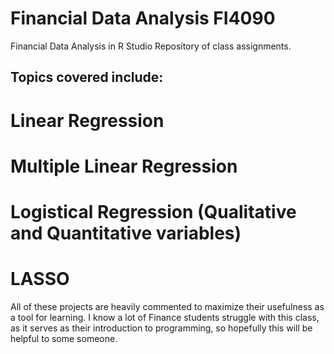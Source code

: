 # Financial Data Analysis FI4090
Financial Data Analysis in R Studio
Repository of class assignments. 

## Topics covered include:

# Linear Regression
# Multiple Linear Regression
# Logistical Regression (Qualitative and Quantitative variables)
# LASSO

All of these projects are heavily 
commented to maximize their usefulness
as a tool for learning. I know a lot of 
Finance students struggle with this class, 
as it serves as their introduction to programming, so 
hopefully this will be helpful to some someone.
